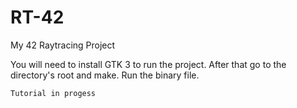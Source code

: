 # RT-42
My 42 Raytracing Project

You will need to install GTK 3 to run the project.
After that go to the directory's root and make.
Run the binary file.

~~~~~~~~~~~~~~~~
Tutorial in progess
~~~~~~~~~~~~~~~~
